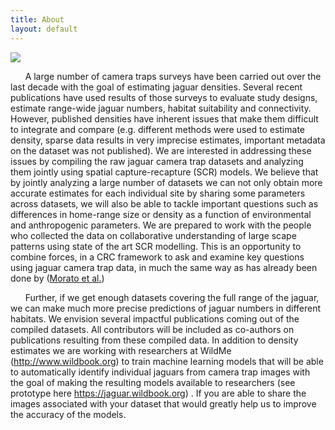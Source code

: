 ```yaml
---
title: About
layout: default
---
```


<div class="row content-row">
<div class="col-12 col-sm-3">
    <img src="{{ site.baseurl }}/images/jagsmap4circle.png">
</div>
<div class="col-12 col-sm-9">
    <p>&nbsp;&nbsp;&nbsp;&nbsp;&nbsp;&nbsp;A large number of camera traps surveys have been carried out over the last decade with the goal of estimating jaguar densities. Several recent publications have used results of those surveys to evaluate study designs, estimate range-wide jaguar numbers, habitat suitability and connectivity. However, published densities have inherent issues that make them difficult to integrate and compare (e.g. different methods were used to estimate density, sparse data results in very imprecise estimates, important metadata on the dataset was not published). We are interested in addressing these issues by compiling the raw jaguar camera trap datasets and analyzing them jointly using spatial capture-recapture (SCR) models. We believe that by jointly analyzing a large number of datasets we can not only obtain more accurate estimates for each individual site by sharing some parameters across datasets, we will also be able to tackle important questions such as differences in home-range size or density as a function of environmental and anthropogenic parameters. We are prepared to work with the people who collected the data on collaborative understanding of large scape patterns using state of the art SCR modelling.  This is an opportunity to combine forces, in a CRC framework to ask and examine key questions using jaguar camera trap data, in much the same way as has already been done by (<a href="https://esajournals.onlinelibrary.wiley.com/doi/full/10.1002/ecy.2379">Morato et al.</a>)</p>
    <p>&nbsp;&nbsp;&nbsp;&nbsp;&nbsp;&nbsp;Further, if we get enough datasets covering the full range of the jaguar, we can make much more precise predictions of jaguar numbers in different habitats. We envision several impactful publications coming out of the compiled datasets. All contributors will be included as co-authors on publications resulting from these compiled data. 
In addition to density estimates we are working with researchers at WildMe (<a href="http://www.wildbook.org">http://www.wildbook.org</a>) to train machine learning models that will be able to automatically identify individual jaguars from camera trap images with the goal of making the resulting models available to researchers (see prototype here <a href="https://jaguar.wildbook.org">https://jaguar.wildbook.org</a>) . If you are able to share the images associated with your dataset that would greatly help us to improve the accuracy of the models.</p>
